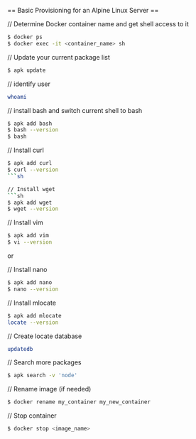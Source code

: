 == Basic Provisioning for an Alpine Linux Server ==


// Determine Docker container name and get shell access to it
```sh
$ docker ps
$ docker exec -it <container_name> sh
```

// Update your current package list
```sh
$ apk update
```

// identify user
```sh
whoami
```

// install bash and switch current shell to bash
```sh
$ apk add bash
$ bash --version
$ bash
```

// Install curl 
```sh
$ apk add curl
$ curl --version
```sh

// Install wget
```sh
$ apk add wget
$ wget --version
```

// Install vim
```sh
$ apk add vim
$ vi --version
```
or

// Install nano
```sh
$ apk add nano
$ nano --version
```

// Install mlocate
```sh
$ apk add mlocate
locate --version
```
// Create locate database 
```sh
updatedb
```

// Search more packages
```sh
$ apk search -v 'node'
```

// Rename image (if needed)
```sh
$ docker rename my_container my_new_container
```

// Stop container
```sh
$ docker stop <image_name>
```
